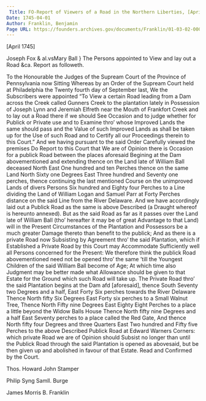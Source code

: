 ```yaml
---
 Title: FO-Report of Viewers of a Road in the Northern Liberties, [April 1745]
Date: 1745-04-01
Author: Franklin, Benjamin
Page URL: https://founders.archives.gov/documents/Franklin/01-03-02-0008
---
```


[April 1745]
   

Joseph Fox & al.vsMary Ball
}
The Persons appointed to View and lay out a Road &ca. Report as followeth.


To the Honourable the Judges of the Supream Court of the Province of Pennsylvania now Sitting
Whereas by an Order of the Supream Court held at Philadelphia the Twenty fourth day of September last, We the Subscribers were appointed “To View a certain Road leading from a Dam across the Creek called Gunners Creek to the plantation lately in Possession of Joseph Lynn and Jeremiah Elfreth near the Mouth of Frankfort Creek and to lay out a Road there if we should See Occasion and to judge whether for Publick or Private use and to Examine thro’ whose Improved Lands the same should pass and the Value of such Improved Lands as shall be taken up for the Use of such Road and to Certify all our Proceedings therein to this Court.”
And we having pursuant to the said Order Carefully viewed the premises Do Report to this Court that We are of Opinion there is Occasion for a publick Road between the places aforesaid Begining at the Dam abovementioned and extending thence on the Land late of William Ball deceased North East One hundred and ten Perches thence on the same Land North Sixty one Degrees East Three hundred and Seventy one perches, thence continuing the last mentioned Course on the unimproved Lands of divers Persons Six hundred and Eighty four Perches to a Line dividing the Land of William Logan and Samuel Parr at Forty Perches distance on the said Line from the River Delaware. And we have accordingly laid out a Publick Road as the same is above Described (a Draught whereof is hereunto annexed). But as the said Road as far as it passes over the Land late of William Ball (tho’ hereafter it may be of great Advantage to that Land) will in the Present Circumstances of the Plantation and Possessors be a much greater Damage thereto than benefit to the publick; And as there is a private Road now Subsisting by Agreement thro’ the said Plantation, which if Established a Private Road by this Court may Accommodate Sufficiently well all Persons concerned for the Present: We therefore think the publick Road abovementioned need not be opened thro’ the same ’till the Youngest Children of the said William Ball become of Age; At which time also Judgment may be better made what Allowance should be given to that Estate for the Ground which such Road will take up.
The Private Road thro’ the said Plantation begins at the Dam afd [aforesaid], thence South Seventy two Degrees and a half, East Forty Six perches towards the River Delaware Thence North fifty Six Degrees East Forty six perches to a Small Walnut Tree, Thence North Fifty nine Degrees East Eighty Eight Perches to a place a little beyond the Widow Balls House Thence North fifty nine Degrees and a half East Seventy perches to a place called the Red Gate, And thence North fifty four Degrees and three Quarters East Two hundred and Fifty five Perches to the above Described Publick Road at Edward Warners Corners: which private Road we are of Opinion should Subsist no longer than until the Publick Road through the said Plantation is opened as abovesaid, but be then given up and abolished in favour of that Estate. Read and Confirmed by the Court.


Thos. Howard
John Stamper


Philip Syng
Samll. Burge


James Morris
B. Franklin




